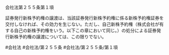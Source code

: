 会社法第２５５条第１項

証券発行新株予約権の譲渡は、当該証券発行新株予約権に係る新株予約権証券を交付しなければ、その効力を生じない。ただし、自己新株予約権（株式会社が有する自己の新株予約権をいう。以下この章において同じ。）の処分による証券発行新株予約権の譲渡については、この限りでない。

#会社法
#会社法/第２５５条
#会社法/第２５５条/第１項
